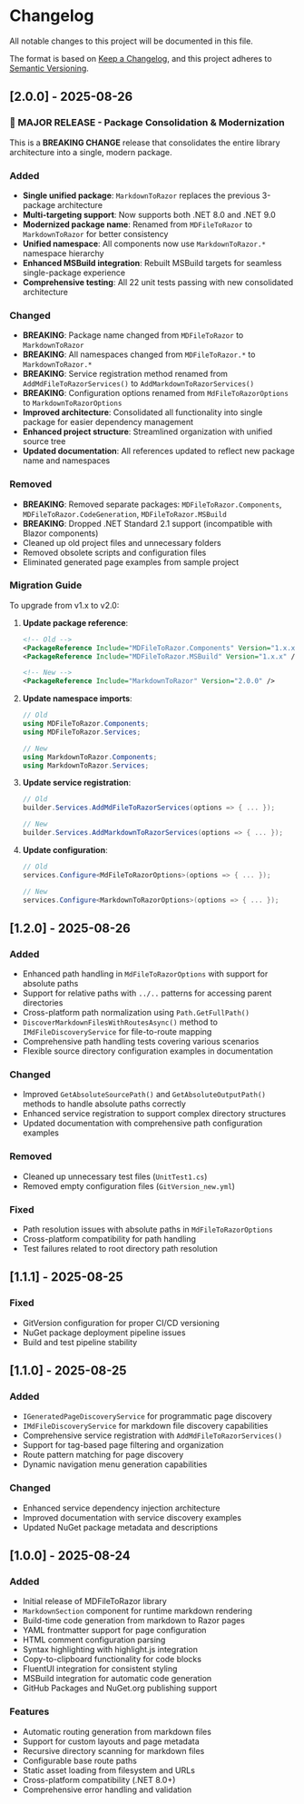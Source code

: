 # Changelog

All notable changes to this project will be documented in this file.

The format is based on [Keep a Changelog](https://keepachangelog.com/en/1.0.0/),
and this project adheres to [Semantic Versioning](https://semver.org/spec/v2.0.0.html).

## [2.0.0] - 2025-08-26

### 🎯 MAJOR RELEASE - Package Consolidation & Modernization

This is a **BREAKING CHANGE** release that consolidates the entire library architecture into a single, modern package.

### Added

- **Single unified package**: `MarkdownToRazor` replaces the previous 3-package architecture
- **Multi-targeting support**: Now supports both .NET 8.0 and .NET 9.0
- **Modernized package name**: Renamed from `MDFileToRazor` to `MarkdownToRazor` for better consistency
- **Unified namespace**: All components now use `MarkdownToRazor.*` namespace hierarchy
- **Enhanced MSBuild integration**: Rebuilt MSBuild targets for seamless single-package experience
- **Comprehensive testing**: All 22 unit tests passing with new consolidated architecture

### Changed

- **BREAKING**: Package name changed from `MDFileToRazor` to `MarkdownToRazor`
- **BREAKING**: All namespaces changed from `MDFileToRazor.*` to `MarkdownToRazor.*`
- **BREAKING**: Service registration method renamed from `AddMdFileToRazorServices()` to `AddMarkdownToRazorServices()`
- **BREAKING**: Configuration options renamed from `MdFileToRazorOptions` to `MarkdownToRazorOptions`
- **Improved architecture**: Consolidated all functionality into single package for easier dependency management
- **Enhanced project structure**: Streamlined organization with unified source tree
- **Updated documentation**: All references updated to reflect new package name and namespaces

### Removed

- **BREAKING**: Removed separate packages: `MDFileToRazor.Components`, `MDFileToRazor.CodeGeneration`, `MDFileToRazor.MSBuild`
- **BREAKING**: Dropped .NET Standard 2.1 support (incompatible with Blazor components)
- Cleaned up old project files and unnecessary folders
- Removed obsolete scripts and configuration files
- Eliminated generated page examples from sample project

### Migration Guide

To upgrade from v1.x to v2.0:

1. **Update package reference**:

   ```xml
   <!-- Old -->
   <PackageReference Include="MDFileToRazor.Components" Version="1.x.x" />
   <PackageReference Include="MDFileToRazor.MSBuild" Version="1.x.x" />
   
   <!-- New -->
   <PackageReference Include="MarkdownToRazor" Version="2.0.0" />
   ```

2. **Update namespace imports**:

   ```csharp
   // Old
   using MDFileToRazor.Components;
   using MDFileToRazor.Services;
   
   // New
   using MarkdownToRazor.Components;
   using MarkdownToRazor.Services;
   ```

3. **Update service registration**:

   ```csharp
   // Old
   builder.Services.AddMdFileToRazorServices(options => { ... });
   
   // New
   builder.Services.AddMarkdownToRazorServices(options => { ... });
   ```

4. **Update configuration**:

   ```csharp
   // Old
   services.Configure<MdFileToRazorOptions>(options => { ... });
   
   // New
   services.Configure<MarkdownToRazorOptions>(options => { ... });
   ```

## [1.2.0] - 2025-08-26

### Added

- Enhanced path handling in `MdFileToRazorOptions` with support for absolute paths
- Support for relative paths with `../..` patterns for accessing parent directories
- Cross-platform path normalization using `Path.GetFullPath()`
- `DiscoverMarkdownFilesWithRoutesAsync()` method to `IMdFileDiscoveryService` for file-to-route mapping
- Comprehensive path handling tests covering various scenarios
- Flexible source directory configuration examples in documentation

### Changed

- Improved `GetAbsoluteSourcePath()` and `GetAbsoluteOutputPath()` methods to handle absolute paths correctly
- Enhanced service registration to support complex directory structures
- Updated documentation with comprehensive path configuration examples

### Removed

- Cleaned up unnecessary test files (`UnitTest1.cs`)
- Removed empty configuration files (`GitVersion_new.yml`)

### Fixed

- Path resolution issues with absolute paths in `MdFileToRazorOptions`
- Cross-platform compatibility for path handling
- Test failures related to root directory path resolution

## [1.1.1] - 2025-08-25

### Fixed

- GitVersion configuration for proper CI/CD versioning
- NuGet package deployment pipeline issues
- Build and test pipeline stability

## [1.1.0] - 2025-08-25

### Added

- `IGeneratedPageDiscoveryService` for programmatic page discovery
- `IMdFileDiscoveryService` for markdown file discovery capabilities
- Comprehensive service registration with `AddMdFileToRazorServices()`
- Support for tag-based page filtering and organization
- Route pattern matching for page discovery
- Dynamic navigation menu generation capabilities

### Changed

- Enhanced service dependency injection architecture
- Improved documentation with service discovery examples
- Updated NuGet package metadata and descriptions

## [1.0.0] - 2025-08-24

### Added

- Initial release of MDFileToRazor library
- `MarkdownSection` component for runtime markdown rendering
- Build-time code generation from markdown to Razor pages
- YAML frontmatter support for page configuration
- HTML comment configuration parsing
- Syntax highlighting with highlight.js integration
- Copy-to-clipboard functionality for code blocks
- FluentUI integration for consistent styling
- MSBuild integration for automatic code generation
- GitHub Packages and NuGet.org publishing support

### Features

- Automatic routing generation from markdown files
- Support for custom layouts and page metadata
- Recursive directory scanning for markdown files
- Configurable base route paths
- Static asset loading from filesystem and URLs
- Cross-platform compatibility (.NET 8.0+)
- Comprehensive error handling and validation
